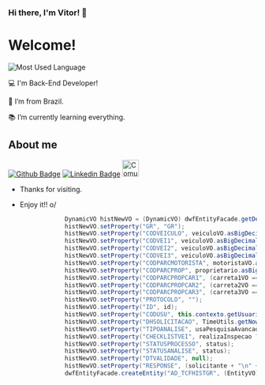 ### Hi there, I'm Vitor! 👋

# Welcome!

  ![Most Used Language](https://github-readme-stats.vercel.app/api/top-langs/?username=VitorTIROO&theme=dark&show_icons=true) 
  
:computer: I'm Back-End Developer!

:house_with_garden: I’m from Brazil.

:books: I’m currently learning everything.
 

## About me

[![Github Badge](https://img.shields.io/badge/-Github-000?style=flat-square&logo=Github&logoColor=white&link=https://github.com/VitorTIROO)](https://github.com/VitorTIROO)
[![Linkedin Badge](https://img.shields.io/badge/-LinkedIn-blue?style=flat-square&logo=Linkedin&logoColor=white&link=https://www.linkedin.com/in/vitor-santos-4105b4a1)](https://www.linkedin.com/in/vitor-santos-4105b4a1) [<img src="https://www.sankhya.com.br/wp-content/uploads/2021/02/Sankhya_site_favicon_32x32.png" alt="Comunidade Sankhya" width="34">](https://comunidade.sankhya.com.br/u/vitor_santos)

- Thanks for visiting.

- Enjoy it!! o/
```java
                DynamicVO histNewVO = (DynamicVO) dwfEntityFacade.getDefaultValueObjectInstance("AD_TCFHISTGR");
                histNewVO.setProperty("GR", "GR");
                histNewVO.setProperty("CODVEICULO", veiculoVO.asBigDecimal("CODVEICULO"));
                histNewVO.setProperty("CODVEI1", veiculoVO.asBigDecimal("AD_CODVEI1"));
                histNewVO.setProperty("CODVEI2", veiculoVO.asBigDecimal("AD_CODVEI2"));
                histNewVO.setProperty("CODVEI3", veiculoVO.asBigDecimal("AD_CODVEI3"));
                histNewVO.setProperty("CODPARCMOTORISTA", motoristaVO.asBigDecimal("CODPARC"));
                histNewVO.setProperty("CODPARCPROP", proprietario.asBigDecimal("CODPARC"));
                histNewVO.setProperty("CODPARCPROPCAR1", (carreta1VO == null ? null : carreta1VO.asBigDecimal("CODPARC")));
                histNewVO.setProperty("CODPARCPROPCAR2", (carreta2VO == null ? null : carreta2VO.asBigDecimal("CODPARC")));
                histNewVO.setProperty("CODPARCPROPCAR3", (carreta3VO == null ? null : carreta3VO.asBigDecimal("CODPARC")));
                histNewVO.setProperty("PROTOCOLO", "");
                histNewVO.setProperty("ID", id);
                histNewVO.setProperty("CODUSU", this.contexto.getUsuarioLogado());
                histNewVO.setProperty("DHSOLICITACAO", TimeUtils.getNow());
                histNewVO.setProperty("TIPOANALISE", usaPesquisaAvancada ? "A" : "S");
                histNewVO.setProperty("CHECKLISTVEI", realizaInspecao ? "E" : "N");
                histNewVO.setProperty("STATUSPROCESSO", status);
                histNewVO.setProperty("STATUSANALISE", status);
                histNewVO.setProperty("DTVALIDADE", null);
                histNewVO.setProperty("RESPONSE", (solicitante + "\n" + gson.toJson(retorno)).toCharArray());
                dwfEntityFacade.createEntity("AD_TCFHISTGR", (EntityVO) histNewVO);
```
<!--
**VitorTIROO/VitorTIROO** is a ✨
 _special_ ✨ repository because its `README.md` (this file) appears on your GitHub profile.

Here are some ideas to get you started:

- 🔭 I’m currently working on ...
- 🌱 I’m currently learning ...
- 👯 I’m looking to collaborate on ...
- 🤔 I’m looking for help with ...
- 💬 Ask me about ...
- 📫 How to reach me: ...
- 😄 Pronouns: ...
- ⚡ Fun fact: ...
-->
